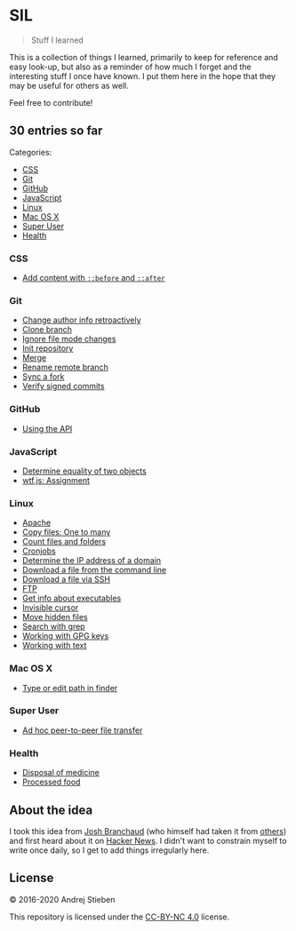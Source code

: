 # SIL

> Stuff I learned

This is a collection of things I learned, primarily to keep for reference and easy look-up, but also as a reminder of how much I forget and the interesting stuff I once have known.
I put them here in the hope that they may be useful for others as well.

Feel free to contribute!

## 30 entries so far

Categories:

- [CSS](#css)
- [Git](#git)
- [GitHub](#github)
- [JavaScript](#javascript)
- [Linux](#linux)
- [Mac OS X](#mac-os-x)
- [Super User](#super-user)
- [Health](#health)

### CSS

- [Add content with `::before` and `::after`](posts/css/add-content-before-and-after.md)

### Git

- [Change author info retroactively](posts/git/change-author-info.md)
- [Clone branch](posts/git/clone-branch.md)
- [Ignore file mode changes](posts/git/ignore-file-mode.md)
- [Init repository](posts/git/init-repo.md)
- [Merge](posts/git/merge.md)
- [Rename remote branch](posts/git/rename-remote-branch.md)
- [Sync a fork](posts/git/sync-a-fork.md)
- [Verify signed commits](posts/git/verify-signed-commits.md)

### GitHub

- [Using the API](posts/github/using-the-api.md)

### JavaScript

- [Determine equality of two objects](posts/js/equality-of-two-objects.md)
- [wtf.js: Assignment](posts/js/wtf.js-assignment.md)

### Linux

- [Apache](posts/linux/apache.md)
- [Copy files: One to many](posts/linux/cp-files-1-n.md)
- [Count files and folders](posts/linux/count-files-folders.md)
- [Cronjobs](posts/linux/cronjobs.md)
- [Determine the IP address of a domain](posts/linux/determine-ip-of-domain.md)
- [Download a file from the command line](posts/linux/download-file-in-terminal.md)
- [Download a file via SSH](posts/linux/download-file-via-ssh.md)
- [FTP](posts/linux/ftp.md)
- [Get info about executables](posts/linux/exec-info.md)
- [Invisible cursor](posts/linux/invisible-cursor.md)
- [Move hidden files](posts/linux/move-hidden-files.md)
- [Search with grep](posts/linux/search-with-grep.md)
- [Working with GPG keys](posts/linux/gpg-keys.md)
- [Working with text](posts/linux/text.md)

### Mac OS X

- [Type or edit path in finder](posts/macosx/editpath.md)

### Super User

- [Ad hoc peer-to-peer file transfer](posts/superuser/ad-hoc-p2p-file-transfer.md)

### Health

- [Disposal of medicine](posts/health/med-disposal.md)
- [Processed food](posts/health/processed-food.md)

## About the idea

I took this idea from [Josh Branchaud](https://github.com/jbranchaud/til) (who himself had taken it from [others](https://github.com/thoughtbot/til)) and first heard about it on [Hacker News](https://news.ycombinator.com/item?id=11068902).
I didn't want to constrain myself to write once daily, so I get to add things irregularly here.

## License

&copy; 2016-2020 Andrej Stieben

This repository is licensed under the [CC-BY-NC 4.0](http://creativecommons.org/licenses/by-nc/4.0/) license.
